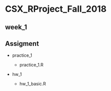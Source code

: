 # CSX_RProject_Fall_2018

## week_1


## Assigment
- practice_1
    - practice_1.R

- hw_1
    - hw_1_basic.R
